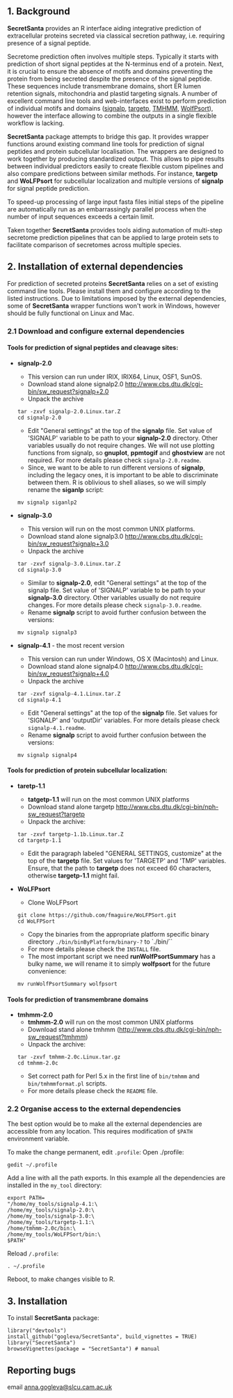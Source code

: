 ## 1. Background
**SecretSanta** provides an R interface aiding integrative prediction of
extracellular proteins secreted via classical secretion pathway, i.e. requiring
presence of a signal peptide.

Secretome prediction often involves multiple steps. Typically it starts with
prediction of short signal peptides at the N-terminus end of a protein.
Next, it is crucial to ensure the absence of motifs and
domains preventing the protein from being secreted despite the presence of the
signal peptide. These sequences include transmembrane domains, short ER lumen
retention signals, mitochondria and plastid targeting signals. A number of
excellent command line tools and web-interfaces exist to perform prediction of
individual motifs and domains
([signalp](http://www.cbs.dtu.dk/services/SignalP/),
[targetp](http://www.cbs.dtu.dk/services/TargetP/),
[TMHMM](http://www.cbs.dtu.dk/services/TMHMM/),
[WolfPsort](https://github.com/fmaguire/WoLFPSort)), however the interface
allowing to combine the outputs in a single flexible workflow is lacking.

**SecretSanta** package attempts to bridge this gap. It provides wrapper
functions around existing command line tools for prediction of signal peptides
and protein subcellular localisation. The wrappers are designed to work
together by producing standardized output. This allows to pipe results between
individual predictors easily to create flexible custom pipelines and also
compare predictions between similar methods. For instance, **targetp** and
**WoLFPsort** for subcellular localization and multiple versions of **signalp**
for signal peptide prediction.

To speed-up processing of large input fasta files initial steps of the pipeline
are automatically run as an embarrassingly parallel process when the number of
input sequences exceeds a certain limit.

Taken together **SecretSanta** provides tools aiding automation of multi-step
secretome prediction pipelines that can be applied to large protein sets to
facilitate comparison of secretomes across multiple species.

## 2. Installation of external dependencies

For prediction of secreted proteins **SecretSanta** relies on a set of existing
command line tools. Please install them and configure according to the listed
instructions. Due to limitations imposed by the external dependencies, some of
**SecretSanta** wrapper functions won't work in Windows, however should be fully
functional on Linux and Mac.

### 2.1 Download and configure external dependencies

#### Tools for prediction of signal peptides and cleavage sites:
- **signalp-2.0**
    + This version can run under IRIX, IRIX64, Linux, OSF1, SunOS.
    + Download stand alone signalp2.0 http://www.cbs.dtu.dk/cgi-bin/sw_request?signalp+2.0
    + Unpack the archive
    ```{sh unpack signalp-2.0, eval=FALSE}
    tar -zxvf signalp-2.0.Linux.tar.Z
    cd signalp-2.0
    ```
    + Edit "General settings" at the top of the **signalp** file. Set value of
    'SIGNALP' variable to be path to your **signalp-2.0** directory.
    Other variables usually do not require changes. We will not use plotting
    functions from signalp, so **gnuplot**, **ppmtogif** and **ghostview** are
    not required. For more details please check ``signalp-2.0.readme``.
    + Since, we want to be able to run different versions of **signalp**,
    including the legacy ones, it is important to be able to discriminate
    between them. R is oblivious to shell aliases, so we will simply rename the
    **siganlp** script:

    ```{sh rename signalp2, eval = FALSE}
    mv signalp siganlp2
    ```

- **signalp-3.0**
    + This version will run on the most common UNIX platforms.
    + Download stand alone signalp3.0 http://www.cbs.dtu.dk/cgi-bin/sw_request?signalp+3.0
    + Unpack the archive
    ```{sh unpack signalp-3.0, eval=FALSE}
    tar -zxvf signalp-3.0.Linux.tar.Z
    cd signalp-3.0
    ```
    + Similar to **signalp-2.0**, edit "General settings" at the top of the
    signalp file. Set value of 'SIGNALP' variable to be path to your
    **signalp-3.0** directory. Other variables usually do not require changes.
    For more details please check ``signalp-3.0.readme``.
    + Rename **signalp** script to avoid further confusion between the versions:
    ```{sh rename signalp3, eval = FALSE}
    mv signalp signalp3
    ```


- **signalp-4.1** - the most recent version
    + This version can run under Windows, OS X (Macintosh) and Linux.
    + Download stand alone signalp4.0 http://www.cbs.dtu.dk/cgi-bin/sw_request?signalp+4.0
    + Unpack the archive
    ```{sh unpack signalp-4.1, eval = FALSE}
    tar -zxvf signalp-4.1.Linux.tar.Z
    cd signalp-4.1
    ```
    + Edit "General settings" at the top of the **signalp** file. Set values for
    'SIGNALP' and 'outputDir' variables. For more details please check ``signalp-4.1.readme``.
    + Rename **signalp** script to avoid further confusion between the versions:
    ```{sh rename signalp4, eval = FALSE}
    mv signalp signalp4
    ```
#### Tools for prediction of protein subcellular localization:    

- **taretp-1.1**
    + **tatgetp-1.1** will run on the most common UNIX platforms  
    + Download stand alone targetp http://www.cbs.dtu.dk/cgi-bin/nph-sw_request?targetp
    + Unpack the archive:
    ```{sh unpack targetp-1.1, eval = FALSE}
    tar -zxvf targetp-1.1b.Linux.tar.Z
    cd targetp-1.1
    ```
    + Edit the paragraph labeled "GENERAL SETTINGS, customize" at the top of
    the **targetp** file.
    Set values for 'TARGETP' and 'TMP' variables. Ensure, that the path to
    **targetp** does not exceed 60 characters, otherwise **targetp-1.1** might
    fail.

- **WoLFPsort**
    + Clone WoLFPsort
    ```{sh, download WoLFPSort, eval = FALSE}
    git clone https://github.com/fmaguire/WoLFPSort.git
    cd WoLFPSort
    ```
    + Copy the binaries from the appropriate platform specific binary directory
    ``./bin/binByPlatform/binary-?`` to `./bin/``
    + For more details please check the `INSTALL` file.
    + The most important script we need **runWolfPsortSummary** has a bulky
    name, we will rename it to simply **wolfpsort** for the future convenience:
    ```{sh rename wolf, eval = FALSE}
    mv runWolfPsortSummary wolfpsort
    ```

#### Tools for prediction of transmembrane domains
- **tmhmm-2.0**
    + **tmhmm-2.0** will run on the most common UNIX platforms  
    + Download stand alone tmhmm (http://www.cbs.dtu.dk/cgi-bin/nph-sw_request?tmhmm)
    + Unpack the archive:
    ```{sh, unpack tmhmm-2.0, eval = FALSE}
    tar -zxvf tmhmm-2.0c.Linux.tar.gz
    cd tmhmm-2.0c
    ```
    + Set correct path for Perl 5.x in the first line of ``bin/tmhmm`` and
    ``bin/tmhmmformat.pl`` scripts.
    + For more details please check the ``README`` file.


### 2.2 Organise access to the external dependencies

The best option would be to make all the external dependencies are accessible
from any location. This requires modification of ``$PATH`` environment variable.

To make the change permanent, edit ``.profile``:
Open ./profile:
```{sh edit $PATH, eval = FALSE}
gedit ~/.profile
```
Add a line with all the path exports.
In this example all the dependencies are installed in the `my_tool` directory:
```{sh, eval = FALSE}
export PATH=
"/home/my_tools/signalp-4.1:\
/home/my_tools/signalp-2.0:\
/home/my_tools/signalp-3.0:\
/home/my_tools/targetp-1.1:\
/home/tmhmm-2.0c/bin:\
/home/my_tools/WoLFPSort/bin:\
$PATH"
```

Reload ``/.profile``:
```{sh, eval = FALSE}
. ~/.profile
```

Reboot, to make changes visible to R.


## 3. Installation

To install **SecretSanta** package:

```
library("devtools")
install_github("gogleva/SecretSanta", build_vignettes = TRUE)
library("SecretSanta")
browseVignettes(package = "SecretSanta") # manual
```

## Reporting bugs

email anna.gogleva@slcu.cam.ac.uk 
